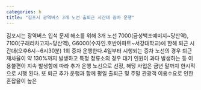 ```yaml
---
categories: h
title: "김포시 광역버스 3개 노선 출퇴근 시간대 증차 운행"
---
```

김포시는 광역버스 입석 문제 해소를 위해 3개 노선 7000(금성백조예미지~당산역), 7100(구래리차고지~당산역), G6000(수자인.호반아파트~서강대학교)에 한해 퇴근 시간대(오후6시∼6시30분) 1회 증차 운행한다.4일부터 시행되는 증차 노선의 경우 퇴근 재차율이 약 130%까지 발생하고 특정 정류소의 경우 대기 인원이 과다 발생하는 등 이용불편이 지속 발생함에 따라 추가 운행 노선으로 선정, 해당 사업은 금년 말까지 한시적으로 시행 된다. 또 퇴근 추가 운행과 함께 평일 출퇴근 및 주말 관광객 이용수요로 인한 혼잡율이 높은